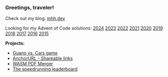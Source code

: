 ### Greetings, traveler!

Check out my blog: [mhh.dev](https://mhh.dev/)

Looking for my Advent of Code solutions: [2024](https://github.com/HHMagnus/AdventOfCode2024) [2023](https://github.com/HHMagnus/AdventOfCode2023) [2022](https://github.com/HHMagnus/AdventOfCode2022) [2021](https://github.com/HHMagnus/AdventOfCode2021) [2020](https://github.com/HHMagnus/AdventOfCode2020) [2019](https://github.com/HHMagnus/AdventOfCode2019) [2018](https://github.com/HHMagnus/AdventOfCode2018) [2017](https://github.com/HHMagnus/AdventOfCode2017) [2016](https://github.com/HHMagnus/AdventOfCode2016) [2015](https://github.com/HHMagnus/AdventOfCode2015)

**Projects:**
- [Guano vs. Cars game](https://hhmagnus.itch.io/guano-vs-cars)
- [AnchorURL - Shareable links](https://anchorurl.com)
- [WASM PDF Merger](https://hhmagnus.github.io/PDFMerge/)
- [The speedrunning leaderboard](https://hhmagnus.github.io/WFBoard/game.html?game=smb1)
